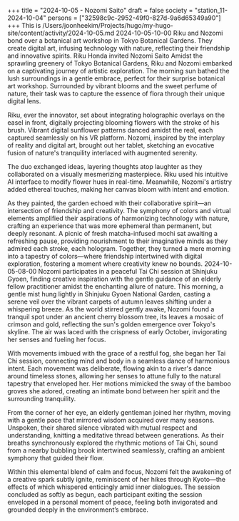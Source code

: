 +++
title = "2024-10-05 - Nozomi Saito"
draft = false
society = "station_11-2024-10-04"
persons = ["32598c9c-2952-49f0-827d-9a6d65349a90"]
+++
This is /Users/joonheekim/Projects/hugo/my-hugo-site/content/activity/2024-10-05.md
2024-10-05-10-00
Riku and Nozomi bond over a botanical art workshop in Tokyo Botanical Gardens. They create digital art, infusing technology with nature, reflecting their friendship and innovative spirits.
Riku Honda invited Nozomi Saito
Amidst the sprawling greenery of Tokyo Botanical Gardens, Riku and Nozomi embarked on a captivating journey of artistic exploration. The morning sun bathed the lush surroundings in a gentle embrace, perfect for their surprise botanical art workshop. Surrounded by vibrant blooms and the sweet perfume of nature, their task was to capture the essence of flora through their unique digital lens. 

Riku, ever the innovator, set about integrating holographic overlays on the easel in front, digitally projecting blooming flowers with the stroke of his brush. Vibrant digital sunflower patterns danced amidst the real, each captured seamlessly on his VR platform. Nozomi, inspired by the interplay of reality and digital art, brought out her tablet, sketching an evocative fusion of nature's tranquility interlaced with augmented serenity.

The duo exchanged ideas, layering thoughts atop laughter as they collaborated on a visually mesmerizing masterpiece. Riku used his intuitive AI interface to modify flower hues in real-time. Meanwhile, Nozomi's artistry added ethereal touches, making her canvas bloom with intent and emotion.

As they painted, the garden echoed with their collaborative spirit—an intersection of friendship and creativity. The symphony of colors and virtual elements amplified their aspirations of harmonizing technology with nature, crafting an experience that was more ephemeral than permanent, but deeply resonant. A picnic of fresh matcha-infused mochi sat awaiting a refreshing pause, providing nourishment to their imaginative minds as they admired each stroke, each hologram. Together, they turned a mere morning into a tapestry of colors—where friendship intertwined with digital exploration, fostering a moment where creativity knew no bounds.
2024-10-05-08-00
Nozomi participates in a peaceful Tai Chi session at Shinjuku Gyoen, finding creative inspiration with the gentle guidance of an elderly fellow practitioner amidst the enchanting allure of nature.
This morning, a gentle mist hung lightly in Shinjuku Gyoen National Garden, casting a serene veil over the vibrant carpets of autumn leaves shifting under a whispering breeze. As the world stirred gently awake, Nozomi found a tranquil spot under an ancient cherry blossom tree, its leaves a mosaic of crimson and gold, reflecting the sun's golden emergence over Tokyo's skyline. The air was laced with the crispness of early October, invigorating her senses and fueling her focus.

With movements imbued with the grace of a restful fog, she began her Tai Chi session, connecting mind and body in a seamless dance of harmonious intent. Each movement was deliberate, flowing akin to a river's dance around timeless stones, allowing her senses to attune fully to the natural tapestry that enveloped her. Her motions mimicked the sway of the bamboo groves she adored, creating an intimate bond between her spirit and the surrounding tranquility.

From the corner of her eye, an elderly gentleman joined her rhythm, moving with a gentle pace that mirrored wisdom acquired over many seasons. Unspoken, their shared silence vibrated with mutual respect and understanding, knitting a meditative thread between generations. As their breaths synchronously explored the rhythmic motions of Tai Chi, sound from a nearby bubbling brook intertwined seamlessly, crafting an ambient symphony that guided their flow.

Within this elemental blend of calm and focus, Nozomi felt the awakening of a creative spark subtly ignite, reminiscent of her hikes through Kyoto—the effects of which whispered enticingly amid inner dialogues. The session concluded as softly as begun, each participant exiting the session enveloped in a personal moment of peace, feeling both invigorated and grounded deeply in the environment’s embrace.
